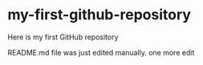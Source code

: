 # my-first-github-repository
Here is my first GitHub repository

README.md file was just edited manually. one more edit
